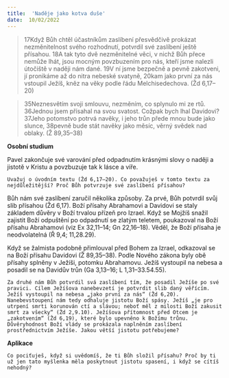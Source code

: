 ```yaml
---
title:  'Naděje jako kotva duše'
date:  10/02/2022
---
```


> <p></p>
> 17Když Bůh chtěl účastníkům zaslíbení přesvědčivě prokázat nezměnitelnost svého rozhodnutí, potvrdil své zaslíbení ještě přísahou. 18A tak tyto dvě nezměnitelné věci, v nichž Bůh přece nemůže lhát, jsou mocným povzbuzením pro nás, kteří jsme nalezli útočiště v naději nám dané. 19V ní jsme bezpečně a pevně zakotveni, jí pronikáme až do nitra nebeské svatyně, 20kam jako první za nás vstoupil Ježíš, kněz na věky podle řádu Melchisedechova. (Žd 6,17–20)

> <p></p>
> 35Neznesvětím svoji smlouvu, nezměním, co splynulo mi ze rtů. 36Jednou jsem přísahal na svou svatost. Cožpak bych lhal Davidovi? 37Jeho potomstvo potrvá navěky, i jeho trůn přede mnou bude jako slunce, 38pevně bude stát navěky jako měsíc, věrný svědek nad oblaky. (Ž 89,35–38)

**Osobní studium**

Pavel zakončuje své varování před odpadnutím krásnými slovy o naději a jistotě v Kristu a povzbuzuje tak k lásce a víře.

`Uvažuj o úvodním textu (Žd 6,17–20). Co považuješ v tomto textu za nejdůležitější? Proč Bůh potvrzuje své zaslíbení přísahou?`

Bůh nám své zaslíbení zaručil několika způsoby. Za prvé, Bůh potvrdil svůj slib přísahou (Žd 6,17). Boží přísahy Abrahamovi a Davidovi se staly základem důvěry v Boží trvalou přízeň pro Izrael. Když se Mojžíš snažil zajistit Boží odpuštění po odpadnutí se zlatým teletem, poukazoval na Boží přísahu Abrahamovi (viz Ex 32,11–14; Gn 22,16–18). Věděl, že Boží přísaha je neodvolatelná (Ř 9,4; 11,28.29).

Když se žalmista podobně přimlouval před Bohem za Izrael, odkazoval se na Boží přísahu Davidovi (Ž 89,35–38). Podle Nového zákona byly obě přísahy splněny v Ježíši, potomku Abrahamovu. Ježíš vystoupil na nebesa a posadil se na Davidův trůn (Ga 3,13–16; L 1,31–33.54.55).

`Za druhé nám Bůh potvrdil svá zaslíbení tím, že posadil Ježíše po své pravici. Cílem Ježíšova nanebevzetí je potvrdit slib daný věřícím. Ježíš vystoupil na nebesa „jako první za nás“ (Žd 6,20). Nanebevstoupení nám tedy odhaluje jistotu Boží spásy. Ježíš „je pro utrpení smrti korunován ctí a slávou; neboť měl z milosti Boží zakusit smrt za všecky“ (Žd 2,9.10). Ježíšova přítomnost před Otcem je „zakotvením“ (Žd 6,19), které bylo upevněno k Božímu trůnu. Důvěryhodnost Boží vlády se prokázala naplněním zaslíbení prostřednictvím Ježíše. Jakou větší jistotu potřebujeme?`

**Aplikace**

`Co pociťuješ, když si uvědomíš, že ti Bůh složil přísahu? Proč by ti už jen tato myšlenka měla poskytnout jistotu spasení, i když se cítíš nehodný?`
